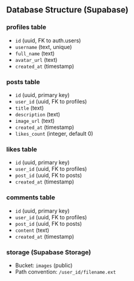 ## Database Structure (Supabase)

### profiles table
- `id` (uuid, FK to auth.users)
- `username` (text, unique)
- `full_name` (text)
- `avatar_url` (text)
- `created_at` (timestamp)

### posts table
- `id` (uuid, primary key)
- `user_id` (uuid, FK to profiles)
- `title` (text)
- `description` (text)
- `image_url` (text)
- `created_at` (timestamp)
- `likes_count` (integer, default 0)

### likes table
- `id` (uuid, primary key)
- `user_id` (uuid, FK to profiles)
- `post_id` (uuid, FK to posts)
- `created_at` (timestamp)

### comments table
- `id` (uuid, primary key)
- `user_id` (uuid, FK to profiles)
- `post_id` (uuid, FK to posts)
- `content` (text)
- `created_at` (timestamp)

### storage (Supabase Storage)
- Bucket: `images` (public)
- Path convention: `/user_id/filename.ext`


